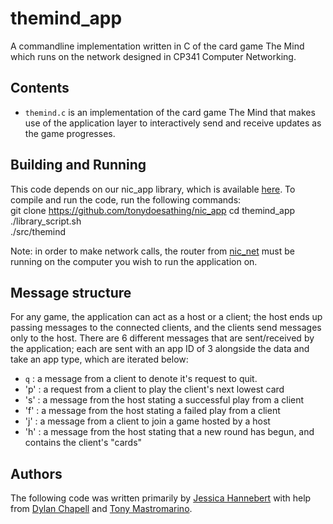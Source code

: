 # themind_app
A commandline implementation written in C of the card game The Mind which runs on the network designed in CP341 Computer Networking.

## Contents
- `themind.c` is an implementation of the card game The Mind that makes use of the application layer to interactively send and receive updates as the game progresses.

## Building and Running
This code depends on our nic_app library, which is available [here](https://github.com/tonydoesathing/nic_app). To compile and run the code, run the following commands:  
git clone https://github.com/tonydoesathing/nic_app
cd themind_app
./library_script.sh  
./src/themind

Note: in order to make network calls, the router from [nic_net](https://github.com/Jessicat-H/nic_net) must be running on the computer you wish to run the application on.

## Message structure
For any game, the application can act as a host or a client; the host ends up passing messages to the connected clients, and the clients send messages only to the host.
There are 6 different messages that are sent/received by the application; each are sent with an app ID of 3 alongside the data and take an app type, which are iterated below:
 - `q` : a message from a client to denote it's request to quit.
 - 'p' : a request from a client to play the client's next lowest card
 - 's' : a message from the host stating a successful play from a client
 - 'f' : a message from the host stating a failed play from a client
 - 'j' : a message from a client to join a game hosted by a host
 - 'h' : a message from the host stating that a new round has begun, and contains the client's "cards"

## Authors
The following code was written primarily by [Jessica Hannebert](https://github.com/Jessicat-H) with help from [Dylan Chapell](https://github.com/dylanchapell) and [Tony Mastromarino](https://github.com/tonydoesathing).
